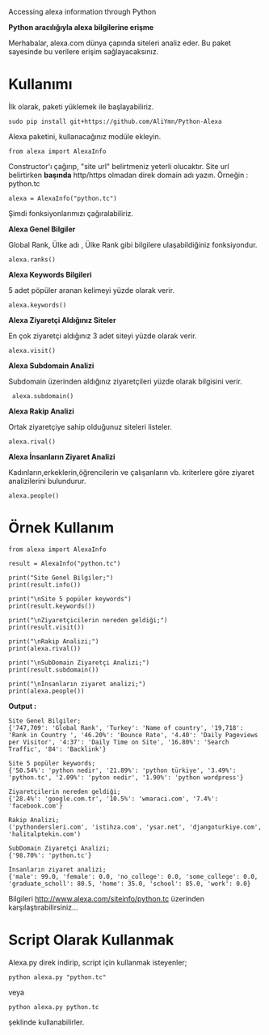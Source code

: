 Accessing alexa information through Python

**Python aracılığıyla alexa bilgilerine erişme**

Merhabalar, alexa.com dünya çapında siteleri analiz eder. Bu paket sayesinde bu verilere erişim sağlayacaksınız.

# Kullanımı

İlk olarak, paketi yüklemek ile başlayabiliriz.

    sudo pip install git+https://github.com/AliYmn/Python-Alexa

Alexa paketini, kullanacağınız modüle ekleyin.

    from alexa import AlexaInfo

Constructor'ı çağırıp, "site url" belirtmeniz yeterli olucaktır. Site url belirtirken
**başında** http/https olmadan direk domain adı yazın. Örneğin : python.tc
 
    alexa = AlexaInfo("python.tc")

Şimdi fonksiyonlarımızı çağıralabiliriz.

**Alexa Genel Bilgiler**

Global Rank, Ülke adı , Ülke Rank gibi bilgilere ulaşabildiğiniz fonksiyondur.

    alexa.ranks()
    
 **Alexa Keywords Bilgileri**
 
 5 adet pöpüler aranan kelimeyi yüzde olarak verir.
 
    alexa.keywords()

**Alexa Ziyaretçi Aldığınız Siteler**

En çok ziyaretçi aldığınız 3 adet siteyi yüzde olarak verir.

    alexa.visit()
    
 **Alexa Subdomain Analizi**
 
 Subdomain üzerinden aldığınız ziyaretçileri yüzde olarak bilgisini verir.
 
     alexa.subdomain()

**Alexa Rakip Analizi**

Ortak ziyaretçiye sahip olduğunuz siteleri listeler.

    alexa.rival()

 **Alexa İnsanların Ziyaret Analizi**
 
 Kadınların,erkeklerin,öğrencilerin ve çalışanların vb. kriterlere göre ziyaret analizilerini bulundurur.
 
    alexa.people()
    
    
    
# Örnek Kullanım

    from alexa import AlexaInfo
    
    result = AlexaInfo("python.tc")
    
    print("Site Genel Bilgiler;")
    print(result.info())
    
    print("\nSite 5 popüler keywords")
    print(result.keywords())
    
    print("\nZiyaretçicilerin nereden geldiği;")
    print(result.visit())
    
    print("\nRakip Analizi;")
    print(alexa.rival())
    
    print("\nSubDomain Ziyaretçi Analizi;")
    print(result.subdomain())
    
    print("\nİnsanların ziyaret analizi;")
    print(alexa.people())


**Output :**

    Site Genel Bilgiler;
    {'747,709': 'Global Rank', 'Turkey': 'Name of country', '19,718': 'Rank in Country ', '46.20%': 'Bounce Rate', '4.40': 'Daily Pageviews per Visitor', '4:37': 'Daily Time on Site', '16.80%': 'Search Traffic', '84': 'Backlink'}
    
    Site 5 popüler keywords;
    {'50.54%': 'python nedir', '21.89%': 'python türkiye', '3.49%': 'python.tc', '2.09%': 'pyton nedir', '1.90%': 'python wordpress'}
    
    Ziyaretçilerin nereden geldiği;
    {'28.4%': 'google.com.tr', '10.5%': 'wmaraci.com', '7.4%': 'facebook.com'}
    
    Rakip Analizi;
    ('pythondersleri.com', 'istihza.com', 'ysar.net', 'djangoturkiye.com', 'halitalptekin.com')
    
    SubDomain Ziyaretçi Analizi;
    {'98.70%': 'python.tc'}
    
    İnsanların ziyaret analizi;
    {'male': 99.0, 'female': 0.0, 'no_college': 0.0, 'some_college': 0.0, 'graduate_scholl': 80.5, 'home': 35.0, 'school': 85.0, 'work': 0.0}

    
 Bilgileri http://www.alexa.com/siteinfo/python.tc üzerinden karşılaştırabilirsiniz...

# Script Olarak Kullanmak

Alexa.py direk indirip, script için kullanmak isteyenler;

    python alexa.py "python.tc"

veya
    
    python alexa.py python.tc

şeklinde kullanabilirler.
